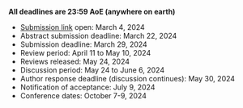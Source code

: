 

**All deadlines are 23:59 AoE (anywhere on earth)**


- [Submission link](https://openreview.net/group?id=colmweb.org/COLM/2024/Conference) open: March 4, 2024
- Abstract submission deadline: March 22, 2024
- Submission deadline: March 29, 2024 
- Review period: April 11 to May 10, 2024
- Reviews released: May 24, 2024
- Discussion period: May 24 to June 6, 2024
- Author response deadline (discussion continues): May 30, 2024
- Notification of acceptance: July 9, 2024
- Conference dates: October 7-9, 2024
